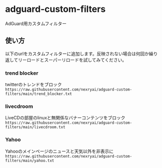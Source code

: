 # adguard-custom-filters
AdGuard用カスタムフィルター

## 使い方
以下のurlをカスタムフィルターに追加します。反映されない場合は何回か繰り返してリーロードとスーパーリロードを試してみてください。

### trend blocker
twitterのトレンドをブロック <br>
`https://raw.githubusercontent.com/nexryai/adguard-custom-filters/main/trend_blocker.txt`

### livecdroom
LiveCDの部屋のlinuxと無関係なバナーコンテンツをブロック<br>
`https://raw.githubusercontent.com/nexryai/adguard-custom-filters/main/livecdroom.txt`

### Yahoo
Yahooのメインページのニュースと天気以外を非表示に
`https://raw.githubusercontent.com/nexryai/adguard-custom-filters/main/yahoo.txt`
